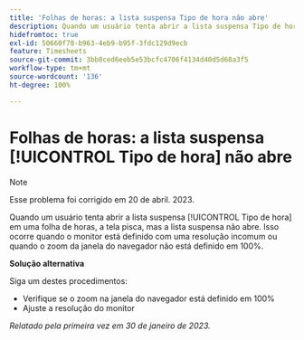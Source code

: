 ```yaml
---
title: 'Folhas de horas: a lista suspensa Tipo de hora não abre'
description: Quando um usuário tenta abrir a lista suspensa Tipo de hora em uma folha de horas, a tela pisca, mas a lista suspensa não abre. Isso ocorre quando o monitor está definido com uma resolução incomum ou quando o zoom da janela do navegador não está definido em 100%.
hidefromtoc: true
exl-id: 50660f78-b963-4eb9-b95f-3fdc129d9ecb
feature: Timesheets
source-git-commit: 3bb0ced6eeb5e53bcfc4706f4134d40d5d68a3f5
workflow-type: tm+mt
source-wordcount: '136'
ht-degree: 100%

---
```


# Folhas de horas: a lista suspensa [!UICONTROL Tipo de hora] não abre

>[!NOTE]
>
>Esse problema foi corrigido em 20 de abril. 2023.

Quando um usuário tenta abrir a lista suspensa [!UICONTROL Tipo de hora] em uma folha de horas, a tela pisca, mas a lista suspensa não abre. Isso ocorre quando o monitor está definido com uma resolução incomum ou quando o zoom da janela do navegador não está definido em 100%.

**Solução alternativa**

Siga um destes procedimentos:

* Verifique se o zoom na janela do navegador está definido em 100%
* Ajuste a resolução do monitor

_Relatado pela primeira vez em 30 de janeiro de 2023._
